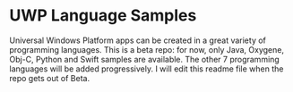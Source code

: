 # UWP Language Samples
Universal Windows Platform apps can be created in a great variety of programming languages.
This is a beta repo: for now, only Java, Oxygene, Obj-C, Python and Swift samples are available. The other 7 programming languages will be added progressively. I will edit this readme file when the repo gets out of Beta.
